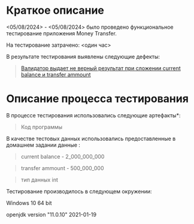 # Краткое описание
<05/08/2024> - <05/08/2024> было проведено функциональное тестирование приложения Money Transfer.

На тестирование затрачено: <один час>

В результате тестирования выявлены следующие дефекты:

> [Валидатор выдает не верный результат при сложении current balance и transfer ammount](https://github.com/Lerik24/Repo2/issues/1)

# Описание процесса тестирования
В процессе тестирования использовались следующие артефакты*:

>Код программы 

В качестве тестовых данных использовались предоставленные в домашнем задании данные :

>current balance - 2_000_000_000

>transfer ammount - 500_000_000

>тип данных int

Тестирование производилось в следующем окружении:

Windows 10 64 bit

openjdk version "11.0.10" 2021-01-19

